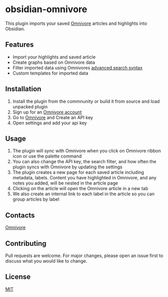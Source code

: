 # obsidian-omnivore

This plugin imports your saved [Omnivore](https://omnivore.app/) articles and highlights into Obsidian.

## Features

* Import your highlights and saved article
* Create graphs based on Omnivore data
* Filter imported data using Omnivores [advanced search syntax](https://docs.omnivore.app/using/search.html)
* Custom templates for imported data

## Installation

1. Install the plugin from the commnunity or build it from source and load unpacked plugin
2. Sign up for an [Omnivore account](https://omnivore.app)
3. Go to [Omnivore](https://omnivore.app/settings/api) and Create an API key
4. Open settings and add your api key

## Usage

1. The plugin will sync with Omnivore when you click on Omnivore ribbon icon or use the palette command
2. You can also change the API key, the search filter, and how often the plugin syncs with Omnivore by updating the settings
3. The plugin creates a new page for each saved article including metadata, labels. Content you have highlighted in Omnivore, and any notes you added, will be nested in the article page
4. Clicking on the article will open the Omnivore article in a new tab
5. We also create an internal link to each label in the article so you can group articles by label

## Contacts

[Omnivore](https://github.com/omnivore-app)

## Contributing

Pull requests are welcome. For major changes, please open an issue first to discuss what you would like to change.

## License

[MIT](https://choosealicense.com/licenses/mit/)

